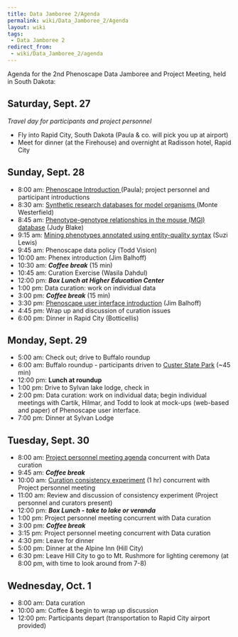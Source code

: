 ```yaml
---
title: Data Jamboree 2/Agenda
permalink: wiki/Data_Jamboree_2/Agenda
layout: wiki
tags:
 - Data Jamboree 2
redirect_from:
 - wiki/Data_Jamboree_2/agenda
---
```


Agenda for the 2nd Phenoscape Data Jamboree and Project Meeting, held in
South Dakota:

## Saturday, Sept. 27

*Travel day for participants and project personnel*

- Fly into Rapid City, South Dakota (Paula & co. will pick you up at
  airport)
- Meet for dinner (at the Firehouse) and overnight at Radisson hotel,
  Rapid City

## Sunday, Sept. 28

- 8:00 am: <a href="Media:PaulaMabee.ppt" class="wikilink"
  title=" Phenoscape Introduction "> Phenoscape Introduction </a>
  (Paula); project personnel and participant introductions
- 8:30 am: <a href="Media:MonteWesterfield.ppt" class="wikilink"
  title="Synthetic research databases for model organisms ">Synthetic
  research databases for model organisms </a> (Monte Westerfield)
- 8:45 am: <a href="Media:JudyBlake.ppt" class="wikilink"
  title=" Phenotype-genotype relationships in the mouse (MGI) database">
  Phenotype-genotype relationships in the mouse (MGI) database</a> (Judy
  Blake)
- 9:15 am: <a href="Media:SuziLewis.ppt" class="wikilink"
  title=" Mining phenotypes annotated using entity-quality syntax"> Mining
  phenotypes annotated using entity-quality syntax</a> (Suzi Lewis)
- 9:45 am: Phenoscape data policy (Todd Vision)
- 10:00 am: Phenex introduction (Jim Balhoff)
- 10:30 am: ***Coffee break*** (15 min)
- 10:45 am: Curation Exercise (Wasila Dahdul)
- 12:00 pm: ***Box Lunch at Higher Education Center***
- 1:00 pm: Data curation: work on individual data
- 3:00 pm: ***Coffee break*** (15 min)
- 3:30 pm:
  <a href="Data_Jamboree_2/Notes#User_interface" class="wikilink"
  title="Phenoscape user interface introduction">Phenoscape user interface
  introduction</a> (Jim Balhoff)
- 4:45 pm: Wrap up and discussion of curation issues
- 6:00 pm: Dinner in Rapid City (Botticellis)

## Monday, Sept. 29

- 5:00 am: Check out; drive to Buffalo roundup
- 6:00 am: Buffalo roundup - participants driven to [Custer State
  Park](http://www.sdgfp.info/Parks/Regions/Custer/round.htm) (~45 min)
- 12:00 pm: **Lunch at roundup**
- 1:00 pm: Drive to Sylvan lake lodge, check in
- 2:00 pm: Data curation: work on individual data; begin individual
  meetings with Cartik, Hilmar, and Todd to look at mock-ups (web-based
  and paper) of Phenoscape user interface.
- 7:00 pm: Dinner at Sylvan Lodge

## Tuesday, Sept. 30

- 8:00 am: <a href="WG:All-Hands_Meeting_30Sep08" class="wikilink"
  title="Project personnel meeting agenda">Project personnel meeting
  agenda</a> concurrent with Data curation
- 9:45 am: ***Coffee break***
- 10:00 am:
  <a href="Data_Jamboree_2/Annotation_Experiment" class="wikilink"
  title="Curation consistency experiment">Curation consistency
  experiment</a> (1 hr) concurrent with Project personnel meeting
- 11:00 am: Review and discussion of consistency experiment (Project
  personnel and curators present)
- 12:00 pm: ***Box Lunch - take to lake or veranda***
- 1:00 pm: Project personnel meeting concurrent with Data curation
- 3:00 pm: ***Coffee break***
- 3:15 pm: Project personnel meeting concurrent with Data curation
- 4:30 pm: Leave for dinner
- 5:00 pm: Dinner at the Alpine Inn (Hill City)
- 6:30 pm: Leave Hill City to go to Mt. Rushmore for lighting ceremony
  (at 8:00 pm, with time to look around from 7-8)

## Wednesday, Oct. 1

- 8:00 am: Data curation
- 10:00 am: Coffee & begin to wrap up discussion
- 12:00 pm: Participants depart (transportation to Rapid City airport
  provided)

